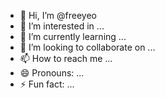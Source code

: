 - 👋 Hi, I’m @freeyeo
- 👀 I’m interested in ...
- 🌱 I’m currently learning ...
- 💞️ I’m looking to collaborate on ...
- 📫 How to reach me ...
- 😄 Pronouns: ...
- ⚡ Fun fact: ...

<!---
freeyeo/freeyeo is a ✨ special ✨ repository because its `README.md` (this file) appears on your GitHub profile.
You can click the Preview link to take a look at your changes.
--->
